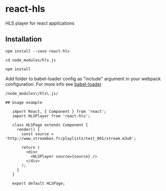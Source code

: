 # react-hls

HLS player for react applications

## Installation

    npm install --save react-hls

    cd node_modules/hls.js

    npm install

Add folder to babel-loader config as "include" argument in your webpack configuration. For more info see [babel-loader](https://github.com/babel/babel-loader)

    /node_modules\/hls\.js/
 ```````
## Usage example

    import React, { Component } from 'react';
    import HLSPlayer from 'react-hls';

    class HLSPage extends Component {
      render() {
        const source = 'http://www.streambox.fr/playlists/test_001/stream.m3u8';

        return (
          <div>
            <HLSPlayer source={source} />
          </div>
        );
      }
    }

    export default HLSPage;